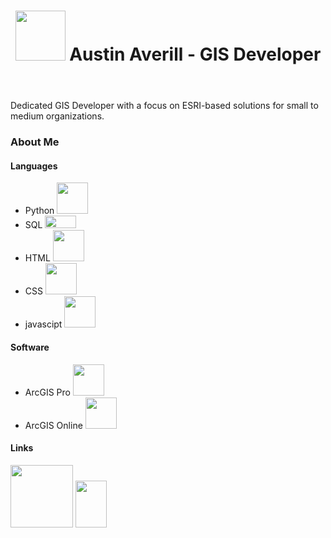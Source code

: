 <html>
  <head>
    <meta name = "GIS Developer Profile" content = "Resume, get to know me, developer, skills, CV">
  </head>
  <div>
    <header>
     <h1><img radius=50% width=80px src = "https://blob.sololearn.com/avatars/0f538b84-bf41-44bc-ab7a-0391a3de2277.jpg"> Austin Averill - GIS Developer</h1>
    </header>
  </div>
  <div>
    <body height = 200px width = 100%>
      <section id="statement">
        Dedicated GIS Developer with a focus on ESRI-based solutions for small to medium organizations.
      </section>
      <section id="aboutme">
        <h3>
          About Me
        </h3>
        <p>
          <h4>Languages</h4>
          <ul>
            <li>Python <img width = 50px src="https://img.shields.io/badge/python-3670A0?style=for-the-badge&logo=python&logoColor=ffdd54"></li>
            <li>SQL <img width=50px height = 20px src="https://www.vhv.rs/dpng/d/256-2563210_sql-programming-language-logo-hd-png-download.png"></li>
            <li>HTML <img width=50px src="https://img.shields.io/badge/html5-%23E34F26.svg?style=for-the-badge&logo=html5&logoColor=white"></li>
            <li>CSS <img width=50px src = "https://img.shields.io/badge/css3-%231572B6.svg?style=for-the-badge&logo=css3&logoColor=white"></li>
            <li>javascipt <img width=50px src = "https://img.shields.io/badge/javascript-%23323330.svg?style=for-the-badge&logo=javascript&logoColor=%23F7DF1E"></li>
          </ul>
        </p>
        <h4>
          Software
        </h4>
        <p>
          <ul>
            <li>ArcGIS Pro <img width = 50px src = "https://cla.temple.edu/tech-notes/assets/img/arcgis-pro.png"></li>
            <li>ArcGIS Online <img width = 50px src = "https://cla.temple.edu/tech-notes/assets/img/arcgis.jpg"></li>
          </ul>
        </p>
      </section>
    </body>
  </div>
  <div>
    <footer>
      <h4>
        Links
      </h4>
      <p>
        <a href="https://www.linkedin.com/in/austin-averill-b3a41a148/"><img width =100px src="https://static.vecteezy.com/system/resources/previews/018/930/587/original/linkedin-logo-linkedin-icon-transparent-free-png.png"></a>
        <a href="https://gis.stackexchange.com/users/217602/austin-averill"><img width=50px height=75px src="https://seeklogo.com/images/S/stack-exchange-logo-0E3E87AB41-seeklogo.com.png"></a>
      </p>
    </footer>
  </div>
